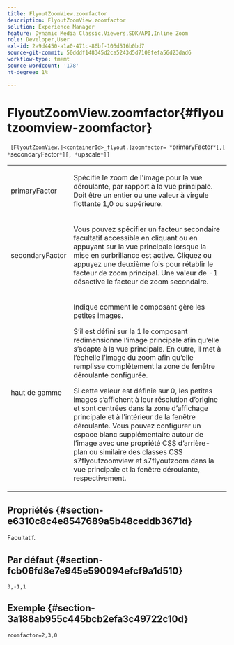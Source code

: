 ```yaml
---
title: FlyoutZoomView.zoomfactor
description: FlyoutZoomView.zoomfactor
solution: Experience Manager
feature: Dynamic Media Classic,Viewers,SDK/API,Inline Zoom
role: Developer,User
exl-id: 2a9d4450-a1a0-471c-86bf-105d516b0bd7
source-git-commit: 50dddf148345d2ca5243d5d7108fefa56d23dad6
workflow-type: tm+mt
source-wordcount: '178'
ht-degree: 1%

---
```


# FlyoutZoomView.zoomfactor{#flyoutzoomview-zoomfactor}

` [FlyoutZoomView.|<containerId>_flyout.]zoomfactor= *`primaryFactor`*[,[ *`secondaryFactor`*][, *`upscale`*]]`

<table id="table_9B98C97485DD4DEB8A6ECBCE8DF6B886"> 
 <tbody> 
  <tr> 
   <td colname="col1"> <p> <span class="codeph"> <span class="varname"> primaryFactor </span> </span> </p> </td> 
   <td colname="col2"> <p> Spécifie le zoom de l'image pour la vue déroulante, par rapport à la vue principale. Doit être un entier ou une valeur à virgule flottante <span class="codeph"> 1,0</span> ou supérieure. </p> </td> 
  </tr> 
  <tr> 
   <td colname="col1"> <p> <span class="codeph"> <span class="varname"> secondaryFactor</span> </span> </p> </td> 
   <td colname="col2"> <p> Vous pouvez spécifier un facteur secondaire facultatif accessible en cliquant ou en appuyant sur la vue principale lorsque la mise en surbrillance est active. Cliquez ou appuyez une deuxième fois pour rétablir le facteur de zoom principal. Une valeur de <span class="codeph"> -1</span> désactive le facteur de zoom secondaire. </p> </td> 
  </tr> 
  <tr> 
   <td colname="col1"> <p><span class="codeph"><span class="varname"> haut de gamme</span></span> </p> </td> 
   <td colname="col2"> <p>Indique comment le composant gère les petites images. </p> <p>S’il est défini sur la <span class="codeph"> 1</span> le composant redimensionne l’image principale afin qu’elle s’adapte à la vue principale. En outre, il met à l’échelle l’image du zoom afin qu’elle remplisse complètement la zone de fenêtre déroulante configurée. </p> <p>Si cette valeur est définie sur <span class="codeph"> 0</span>, les petites images s’affichent à leur résolution d’origine et sont centrées dans la zone d’affichage principale et à l’intérieur de la fenêtre déroulante. Vous pouvez configurer un espace blanc supplémentaire autour de l’image avec une propriété CSS d’arrière-plan ou similaire des classes CSS <span class="codeph"> s7flyoutzoomview</span> et <span class="codeph"> s7flyoutzoom</span> dans la vue principale et la fenêtre déroulante, respectivement. </p> </td> 
  </tr> 
 </tbody> 
</table>

## Propriétés {#section-e6310c8c4e8547689a5b48ceddb3671d}

Facultatif.

## Par défaut {#section-fcb06fd8e7e945e590094efcf9a1d510}

`3,-1,1`

## Exemple {#section-3a188ab955c445bcb2efa3c49722c10d}

`zoomfactor=2,3,0`
